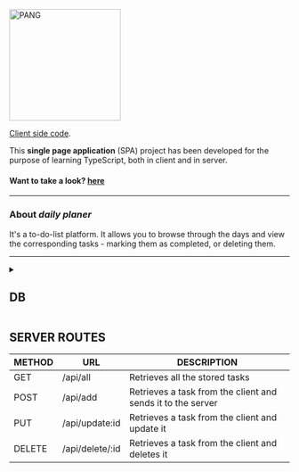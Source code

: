 <img src="https://res.cloudinary.com/clarapardo/image/upload/v1656966557/daily_planer_woj7pg.png" alt="PANG" width="200px"/>

[Client side code](https://github.com/clarapardo/dailyPlaner-with-TS_client).
 <br>

This **single page application** (SPA) project has been developed for the purpose of learning TypeScript, both in client and in server. 

#### Want to take a look? [here](https://dailyplaner.netlify.app/)


---
### About *daily planer*
It's a to-do-list platform.
It allows you to browse through the days and view the corresponding tasks - marking them as completed, or deleting them.




--- 
<details>
    All the tasks are being stored in an external database: [external database](https://tasksplaner.herokuapp.com/).
    <summary><h2>DB</h2></summary>
    <h4>DB task model</h4>
    `taskName: String,
    deadline: Date,
    description: String,
    category; { type: String, enum: ['health', 'social', 'work', 'workout', 'other'] },
    status: { type: String, enum: [ 'toDo', 'completed' ], default: 'toDo' }`<p>
     <br>
    <h4>Testing the DB</h4>
    | If the app responses with ... | then the task ... |
    | --- | --- |
    | ... a 200 status code | ... was stored correctly |
    | ... a 500 status code | ... was unable to be sent |
 </details>

 ## SERVER ROUTES

| METHOD | URL | DESCRIPTION |
| --- | --- | --- |
| GET | /api/all | Retrieves all the stored tasks |
| POST | /api/add | Retrieves a task from the client and sends it to the server |
| PUT | /api/update:id | Retrieves a task from the client and update it |
| DELETE | /api/delete/:id | Retrieves a task from the client and deletes it
